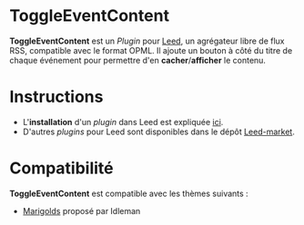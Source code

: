 ToggleEventContent
==================

**ToggleEventContent** est un _Plugin_ pour [Leed](http://projet.idleman.fr/leed), un agrégateur libre de flux RSS, compatible avec le format OPML. Il ajoute un bouton à côté du titre de chaque événement pour permettre d'en **cacher**/**afficher** le contenu.

Instructions
============

* L'**installation** d'un _plugin_ dans Leed est expliquée [ici](http://projet.idleman.fr/leed/?page=Plugins).
* D'autres _plugins_ pour Leed sont disponibles dans le dépôt [Leed-market](https://github.com/ldleman/Leed-market).

Compatibilité
=============

**ToggleEventContent** est compatible avec les thèmes suivants :
* [Marigolds](http://projet.idleman.fr/leed/data/themes/marigolds.zip) proposé par Idleman
